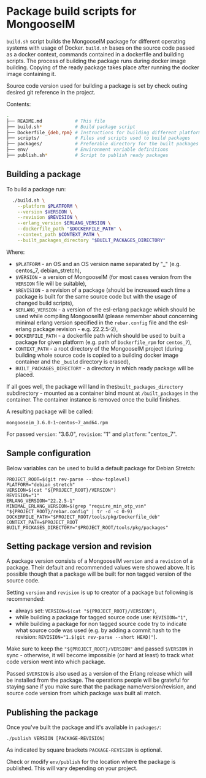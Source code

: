 # Package build scripts for MongooseIM

`build.sh` script builds the MongooseIM package for different operating systems
with usage of Docker. `build.sh` bases on the source code passed as a docker
context, commands contained in a dockerfile and building scripts. The process of
building the package runs during docker image building. Copying of the ready
package takes place after running the docker image containing it.

Source code version used for building a package is set by check outing desired
git reference in the project.

Contents:

```sh
.
├── README.md            # This file
├── build.sh*            # Build package script
├── Dockerfile_{deb,rpm} # Instructions for building different platforms packages
├── scripts/             # Files and scripts used to build packages
├── packages/            # Preferable directory for the built packages
├── env/                 # Environment variable definitions
├── publish.sh*          # Script to publish ready packages
```


## Building a package

To build a package run:

```sh
  ./build.sh \
    --platform $PLATFORM \
    --version $VERSION \
    --revision $REVISION \
    --erlang_version $ERLANG_VERSION \
    --dockerfile_path "$DOCKERFILE_PATH" \
    --context_path $CONTEXT_PATH \
    --built_packages_directory "$BUILT_PACKAGES_DIRECTORY"
```

Where:

* `$PLATFORM` - an OS and an OS version name separated by "_" (e.g. centos_7,
debian_stretch),
* `$VERSION` - a version of MongooseIM (for most cases version from the `VERSION`
file will be suitable),
* `$REVISION` - a revision of a package (should be increased each time a package
is built for the same source code but with the usage of changed build scripts),
* `$ERLANG_VERSION` - a version of the esl-erlang package which should be used
while compiling MongooseIM (please remember about concerning minimal erlang version
specified in the `rebar.config` file and the esl-erlang package revision - e.g. 22.2.5-2),
* `DOCKERFILE_PATH` - a dockerfile path which should be used to built a package
for given platform (e.g. path of `Dockerfile_rpm` for `centos_7`),
* `CONTEXT_PATH` - a root directory of the MongooseIM project (during building
whole source code is copied to a building docker image container and the `_build`
directory is erased),
* `BUILT_PACKAGES_DIRECTORY` - a directory in which ready package will be placed.

If all goes well, the package will land in the`$built_packages_directory`
subdirectory - mounted as a container bind mount at `/built_packages` in the
container. The container instance is removed once the build finishes.

A resulting package will be called:

```
mongooseim_3.6.0-1~centos~7_amd64.rpm
```
For passed `version`: "3.6.0", `revision`: "1" and `platform`: "centos_7".

## Sample configuration

Below variables can be used to build a default package for Debian Stretch:

```
PROJECT_ROOT=$(git rev-parse --show-toplevel)
PLATFORM="debian_stretch"
VERSION=$(cat "${PROJECT_ROOT}/VERSION")
REVISION="1"
ERLANG_VERSION="22.2.5-1"
MINIMAL_ERLANG_VERSION=$(grep "require_min_otp_vsn" "${PROJECT_ROOT}/rebar.config" | tr -d -c 0-9)
DOCKERFILE_PATH="$PROJECT_ROOT/tools/pkg/Dockerfile_deb"
CONTEXT_PATH=$PROJECT_ROOT
BUILT_PACKAGES_DIRECTORY="$PROJECT_ROOT/tools/pkg/packages"
```

## Setting package version and revision

A package version consists of a MongooseIM `version` and a `revision` of a package. 
Their default and recommended values were showed above. It is possible though
that a package will be built for non tagged version of the source code.

Setting `version` and `revision` is up to creator of a package but following is
recommended:

* always set: `VERSION=$(cat "${PROJECT_ROOT}/VERSION")`,
* while building a package for tagged source code use: `REVISION="1"`,
* while building a package for non tagged source code try to indicate what source
code was used (e.g. by adding a commit hash to the revision: 
`REVISION="1.$(git rev-parse --short HEAD)"`).

Make sure to keep the `"${PROJECT_ROOT}/VERSION"` and passed `$VERSION`
in sync - otherwise, it will become impossible (or hard at least) to track
what code version went into which package.

Passed `$VERSION` is also used as a version of the Erlang release which will
be installed from the package. The operations people will be grateful for staying
sane if you make sure that the package name/version/revision, and source code
version from which package was built all match.

## Publishing the package

Once you've built the package and it's available in `packages/`:

```
./publish VERSION [PACKAGE-REVISION]
```

As indicated by square brackets `PACKAGE-REVISION` is optional.

Check or modify `env/publish` for the location where the package is published.
This will vary depending on your project.
